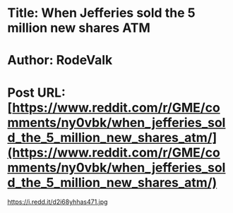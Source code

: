 # Title: When Jefferies sold the 5 million new shares ATM
# Author: RodeValk
# Post URL: [https://www.reddit.com/r/GME/comments/ny0vbk/when_jefferies_sold_the_5_million_new_shares_atm/](https://www.reddit.com/r/GME/comments/ny0vbk/when_jefferies_sold_the_5_million_new_shares_atm/)


https://i.redd.it/d2i68yhhas471.jpg